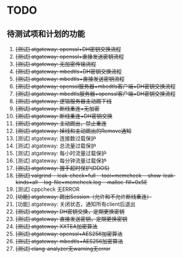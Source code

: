 TODO 
======

待测试项和计划的功能
------

1. ~~[测试] atgateway: openssl+DH密钥交换流程~~
2. ~~[测试] atgateway: openssl+直接发送密钥流程~~
3. ~~[测试] atgateway: 无加密传输流程~~
4. ~~[测试] atgateway: mbedtls+DH密钥交换流程~~
5. ~~[测试] atgateway: mbedtls+直接发送密钥流程~~
6. ~~[测试] atgateway: openssl服务器+mbedtls客户端+DH密钥交换流程~~
7. ~~[测试] atgateway: mbedtls服务器+openssl客户端+DH密钥交换流程~~
8. ~~[测试] atgateway: 逻辑服务器主动踢下线~~
9. ~~[测试] atgateway: 断线重连+无加密~~
10. ~~[测试] atgateway: 断线重连+DH密钥交换~~
11. ~~[测试] atgateway: 主动踢出，禁止重连~~
12. ~~[测试] atgateway: 掉线和主动踢出的Remove通知~~
13. [测试] atgateway: 连接数过载保护
14. [测试] atgateway: 总流量过载保护
15. [测试] atgateway: 每小时流量过载保护
16. [测试] atgateway: 每分钟流量过载保护
17. ~~[测试] atgateway: 握手超时保护(DDOS)~~
18. ~~[测试] valgrind --leak-check=full --tool=memcheck --show-leak-kinds=all --log-file=memcheck.log --malloc-fill=0x5E~~
19. [测试] cppcheck 无ERROR
20. ~~[功能] atgateway: 踢出Session（允许和不允许断线重连）~~
21. [功能] atgateway: 关闭状态，通知所有client后退出
22. ~~[测试] atgateway: DH密钥交换，定期更换密钥~~
23. ~~[测试] atgateway: 直接发送密钥，定期更换密钥~~
24. ~~[测试] atgateway: XXTEA加密算法~~
25. ~~[测试] atgateway: openssl+AES256加密算法~~
26. ~~[测试] atgateway: mbedtls+AES256加密算法~~
27. ~~[测试] clang-analyzer无warning无error~~